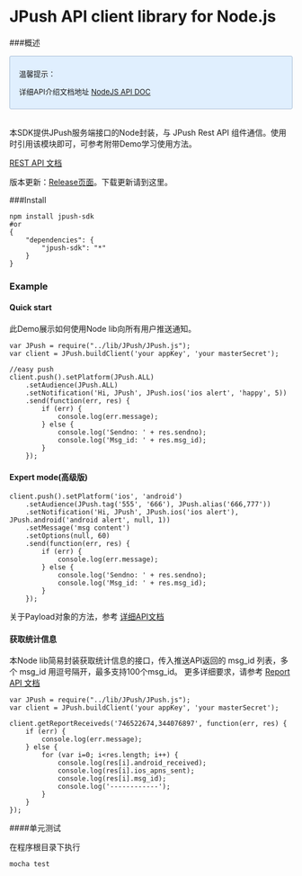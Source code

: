 <h1>JPush API client library for Node.js</h1>

###概述

<div style="font-size:13px;background: #E0EFFE;border: 1px solid #ACBFD7;border-radius: 3px;padding: 8px 16px;">
<p>温馨提示：</p>
<p>详细API介绍文档地址   <a href="https://github.com/jpush/jpush-api-nodejs-client/blob/master/doc/api.md">NodeJS API DOC</a></p>
</div>

<br>

本SDK提供JPush服务端接口的Node封装，与 JPush Rest API 组件通信。使用时引用该模块即可，可参考附带Demo学习使用方法。

[REST API 文档](../rest_api_v3_push/)


版本更新：[Release页面](../../resources/#sdk_1)。下载更新请到这里。

###Install

```
npm install jpush-sdk
#or
{
    "dependencies": {
        "jpush-sdk": "*"
    }
}
```

### Example

#### Quick start

此Demo展示如何使用Node lib向所有用户推送通知。

```
var JPush = require("../lib/JPush/JPush.js");
var client = JPush.buildClient('your appKey', 'your masterSecret');

//easy push
client.push().setPlatform(JPush.ALL)
    .setAudience(JPush.ALL)
    .setNotification('Hi, JPush', JPush.ios('ios alert', 'happy', 5))
    .send(function(err, res) {
        if (err) {
            console.log(err.message);
        } else {
            console.log('Sendno: ' + res.sendno);
            console.log('Msg_id: ' + res.msg_id);
        }
    });
```

#### Expert mode(高级版)

```
client.push().setPlatform('ios', 'android')
    .setAudience(JPush.tag('555', '666'), JPush.alias('666,777'))
    .setNotification('Hi, JPush', JPush.ios('ios alert'), JPush.android('android alert', null, 1))
    .setMessage('msg content')
    .setOptions(null, 60)
    .send(function(err, res) {
        if (err) {
            console.log(err.message);
        } else {
            console.log('Sendno: ' + res.sendno);
            console.log('Msg_id: ' + res.msg_id);
        }
    });
```


 关于Payload对象的方法，参考 [详细API文档](https://github.com/jpush/jpush-api-nodejs-client/blob/master/doc/api.md)

#### 获取统计信息

本Node lib简易封装获取统计信息的接口，传入推送API返回的 msg_id 列表，多个 msg_id 用逗号隔开，最多支持100个msg_id。
更多详细要求，请参考 [Report API 文档](../rest_api_v3_report/)

```
var JPush = require("../lib/JPush/JPush.js");
var client = JPush.buildClient('your appKey', 'your masterSecret');

client.getReportReceiveds('746522674,344076897', function(err, res) {
    if (err) {
        console.log(err.message);
    } else {
        for (var i=0; i<res.length; i++) {
            console.log(res[i].android_received);
            console.log(res[i].ios_apns_sent);
            console.log(res[i].msg_id);
            console.log('------------');
        }
    }
});
```

####单元测试

在程序根目录下执行

```
mocha test
``` 